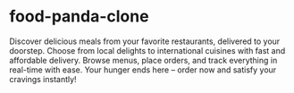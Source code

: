 # food-panda-clone
Discover delicious meals from your favorite restaurants, delivered to your doorstep. Choose from local delights to international cuisines with fast and affordable delivery. Browse menus, place orders, and track everything in real-time with ease. Your hunger ends here – order now and satisfy your cravings instantly!
